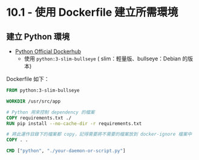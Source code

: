 # 10.1 - 使用 Dockerfile 建立所需環境


## 建立 Python 環境
* [Python Official Dockerhub](https://hub.docker.com/_/python)
    * 使用 `python:3-slim-bullseye` ( slim：輕量版、bullseye：Debian 的版本)

Dockerfile 如下：

```dockerfile
FROM python:3-slim-bullseye

WORKDIR /usr/src/app

# Python 用來控制 dependency 的檔案
COPY requirements.txt ./
RUN pip install --no-cache-dir -r requirements.txt

# 將此運作目錄下的檔案都 copy，記得需要將不需要的檔案放到 docker-ignore 檔案中
COPY . .

CMD ["python", "./your-daemon-or-script.py"]
```